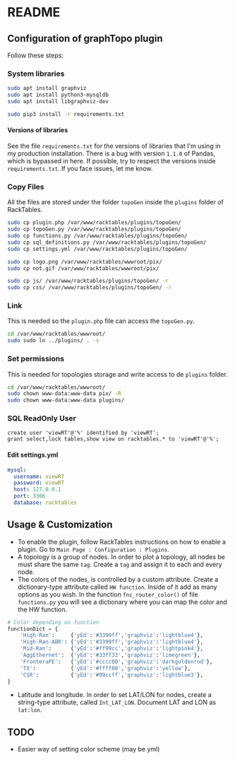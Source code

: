 # README #

## Configuration of graphTopo plugin

Follow these steps:

### System libraries

```bash
sudo apt install graphviz 
sudo apt install python3-mysqldb
sudo apt install libgraphviz-dev 

sudo pip3 install -r requirements.txt
```

#### Versions of libraries

See the file `requirements.txt` for the versions of libraries that I'm using in my production installation. There is a bug with version `1.1.0` of Pandas, which is bypassed in here. If possible, try to respect the versions inside `requirements.txt`. If you face issues, let me know.

### Copy Files

All the files are stored under the folder `topoGen` inside the `plugins` folder of RackTables.

```bash
sudo cp plugin.php /var/www/racktables/plugins/topoGen/
sudo cp topoGen.py /var/www/racktables/plugins/topoGen/
sudo cp functions.py /var/www/racktables/plugins/topoGen/
sudo cp sql_definitions.py /var/www/racktables/plugins/topoGen/
sudo cp settings.yml /var/www/racktables/plugins/topoGen/

sudo cp logo.png /var/www/racktables/wwwroot/pix/
sudo cp not.gif /var/www/racktables/wwwroot/pix/

sudo cp js/ /var/www/racktables/plugins/topoGen/ -r
sudo cp css/ /var/www/racktables/plugins/topoGen/ -r
```

### Link 
This is needed so the `plugin.php` file can access the `topoGen.py`.
```bash
cd /var/www/racktables/wwwroot/
sudo sudo ln ../plugins/ . -s
```

### Set permissions
This is needed for topologies storage and write access to de `plugins` folder.
```bash
cd /var/www/racktables/wwwroot/
sudo chown www-data:www-data pix/ -R
sudo chown www-data:www-data plugins/
```

### SQL ReadOnly User

```mysql
create user 'viewRT'@'%' identified by 'viewRT';
grant select,lock tables,show view on racktables.* to 'viewRT'@'%';
```

#### Edit settings.yml
```yaml
mysql:
  username: viewRT
  password: viewRT
  host: 127.0.0.1
  port: 3306
  database: racktables
```

## Usage & Customization

- To enable the plugin, follow RackTables instructions on how to enable a plugin. Go to `Main Page : Configuration : Plugins`.
- A topology is a group of nodes. In order to plot a topology, all nodes be must share the same `tag`. Create a `tag` and assign it to each and every node.
- The colors of the nodes, is controlled by a custom attribute. Create a dictionary-type attribute called `HW function`. Inside of it add as many options as you wish. In the function `fnc_router_color()` of file `functions.py` you will see a dictionary where you can map the color and the HW function.
```python
# Color depending on function
functionDict = {
	'High-Ran':		{'yEd':'#3399ff','graphviz':'lightblue4'},
	'High-Ran-ABR':	{'yEd':'#3399ff','graphviz':'lightblue4'},
	'Mid-Ran':		{'yEd':'#ff99cc','graphviz':'lightpink4'},
	'AggEthernet':	{'yEd':'#33ff33','graphviz':'limegreen'},
	'FronteraPE':	{'yEd':'#cccc00','graphviz':'darkgoldenrod'},
	'TX':			{'yEd':'#ffff00','graphviz':'yellow'},
	'CSR':			{'yEd':'#99ccff','graphviz':'lightblue3'},
}
```
- Latitude and longitude. In order to set LAT/LON for nodes, create a string-type attribute, called `Int_LAT_LON`. Document LAT and LON as `lat:lon`.

## TODO

- Easier way of setting color scheme (may be yml)